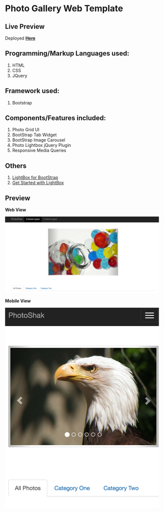 # Photo Gallery Web Template

## Live Preview 
Deployed [**Here**](http://yc-photogallerytemplate.bitballoon.com/)

## Programming/Markup Languages used:
1. HTML 
2. CSS
3. JQuery

## Framework used:
1. Bootstrap

## Components/Features included:
1. Photo Grid UI
2. BootStrap Tab Widget
3. BootStrap Image Carousel
4. Photo Lightbox jQuery Plugin
5. Responsive Media Queries

## Others
1. [LightBox for BootStrap](http://ashleydw.github.io/lightbox/)
2. [Get Started with LightBox](http://lokeshdhakar.com/projects/lightbox2/)

## Preview 
**Web View**

![Web View](https://github.com/yclim95/PhotoGalleryWebTemplate/blob/master/img/webPreview.png)

**Mobile View**

![Mobile View](https://github.com/yclim95/PhotoGalleryWebTemplate/blob/master/img/mobilePreview.png)